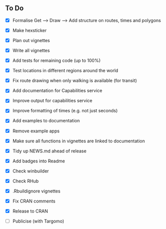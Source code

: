 
## To Do

- [x] Formalise Get --> Draw --> Add structure on routes, times and polygons
- [x] Make hexsticker
- [x] Plan out vignettes
- [x] Write all vignettes
- [x] Add tests for remaining code (up to 100%)
- [x] Test locations in different regions around the world
- [x] Fix route drawing when only walking is available (for transit)
- [x] Add documentation for Capabilities service
- [x] Improve output for capabilities service
- [x] Improve formatting of times (e.g. not just seconds)
- [x] Add examples to documentation
- [x] Remove example apps
- [x] Make sure all functions in vignettes are linked to documentation
- [x] Tidy up NEWS.md ahead of release
- [x] Add badges into Readme
- [x] Check winbuilder
- [x] Check RHub
- [x] .Rbuildignore vignettes
- [x] Fix CRAN comments
- [x] Release to CRAN
- [ ] Publicise (with Targomo)

